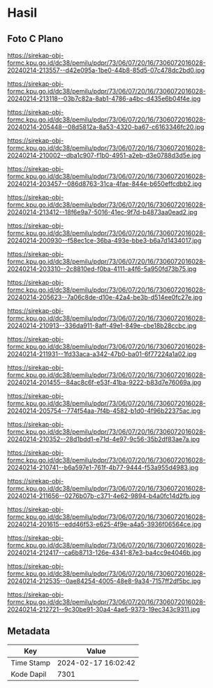 # Hasil

## Foto C Plano

https://sirekap-obj-formc.kpu.go.id/dc38/pemilu/pdpr/73/06/07/20/16/7306072016028-20240214-213557--d42e095a-1be0-44b8-85d5-07c478dc2bd0.jpg

https://sirekap-obj-formc.kpu.go.id/dc38/pemilu/pdpr/73/06/07/20/16/7306072016028-20240214-213118--03b7c82a-8ab1-4786-a4bc-d435e6b04f4e.jpg

https://sirekap-obj-formc.kpu.go.id/dc38/pemilu/pdpr/73/06/07/20/16/7306072016028-20240214-205448--08d5812a-8a53-4320-ba67-c6163346fc20.jpg

https://sirekap-obj-formc.kpu.go.id/dc38/pemilu/pdpr/73/06/07/20/16/7306072016028-20240214-210002--dba1c907-f1b0-4951-a2eb-d3e0788d3d5e.jpg

https://sirekap-obj-formc.kpu.go.id/dc38/pemilu/pdpr/73/06/07/20/16/7306072016028-20240214-203457--086d8763-31ca-4fae-844e-b650effcdbb2.jpg

https://sirekap-obj-formc.kpu.go.id/dc38/pemilu/pdpr/73/06/07/20/16/7306072016028-20240214-213412--18f6e9a7-5016-41ec-9f7d-b4873aa0ead2.jpg

https://sirekap-obj-formc.kpu.go.id/dc38/pemilu/pdpr/73/06/07/20/16/7306072016028-20240214-200930--f58ec1ce-36ba-493e-bbe3-b6a7d1434017.jpg

https://sirekap-obj-formc.kpu.go.id/dc38/pemilu/pdpr/73/06/07/20/16/7306072016028-20240214-203310--2c8810ed-f0ba-4111-a4f6-5a950fd73b75.jpg

https://sirekap-obj-formc.kpu.go.id/dc38/pemilu/pdpr/73/06/07/20/16/7306072016028-20240214-205623--7a06c8de-d10e-42a4-be3b-d514ee0fc27e.jpg

https://sirekap-obj-formc.kpu.go.id/dc38/pemilu/pdpr/73/06/07/20/16/7306072016028-20240214-210913--336da911-8aff-49e1-849e-cbe18b28ccbc.jpg

https://sirekap-obj-formc.kpu.go.id/dc38/pemilu/pdpr/73/06/07/20/16/7306072016028-20240214-211931--1fd33aca-a342-47b0-ba01-6f77224a1a02.jpg

https://sirekap-obj-formc.kpu.go.id/dc38/pemilu/pdpr/73/06/07/20/16/7306072016028-20240214-201455--84ac8c6f-e53f-41ba-9222-b83d7e76069a.jpg

https://sirekap-obj-formc.kpu.go.id/dc38/pemilu/pdpr/73/06/07/20/16/7306072016028-20240214-205754--774f54aa-7f4b-4582-b1d0-4f96b22375ac.jpg

https://sirekap-obj-formc.kpu.go.id/dc38/pemilu/pdpr/73/06/07/20/16/7306072016028-20240214-210352--28d1bdd1-e71d-4e97-9c56-35b2df83ae7a.jpg

https://sirekap-obj-formc.kpu.go.id/dc38/pemilu/pdpr/73/06/07/20/16/7306072016028-20240214-210741--b6a597e1-761f-4b77-9444-f53a955d4983.jpg

https://sirekap-obj-formc.kpu.go.id/dc38/pemilu/pdpr/73/06/07/20/16/7306072016028-20240214-211656--0276b07b-c371-4e62-9894-b4a0fc14d2fb.jpg

https://sirekap-obj-formc.kpu.go.id/dc38/pemilu/pdpr/73/06/07/20/16/7306072016028-20240214-201615--edd46f53-e625-4f9e-a4a5-3936f06564ce.jpg

https://sirekap-obj-formc.kpu.go.id/dc38/pemilu/pdpr/73/06/07/20/16/7306072016028-20240214-212417--ca6b8713-126e-4341-87e3-ba4cc9e4046b.jpg

https://sirekap-obj-formc.kpu.go.id/dc38/pemilu/pdpr/73/06/07/20/16/7306072016028-20240214-212535--0ae84254-4005-48e8-9a34-7157ff2df5bc.jpg

https://sirekap-obj-formc.kpu.go.id/dc38/pemilu/pdpr/73/06/07/20/16/7306072016028-20240214-212721--9c30be91-30a4-4ae5-9373-19ec343c9311.jpg


## Metadata

| Key        | Value               |
| ---------- | ------------------- |
| Time Stamp | 2024-02-17 16:02:42 |
| Kode Dapil | 7301                |



